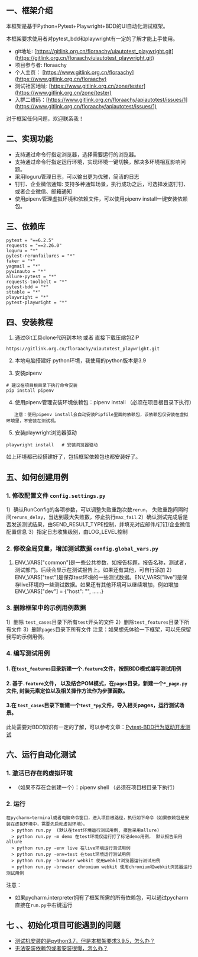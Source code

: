 ## 一、框架介绍

本框架是基于Python+Pytest+Playwright+BDD的UI自动化测试框架。

本框架要求使用者对pytest_bdd和playwright有一定的了解才能上手使用。

* git地址: [https://gitlink.org.cn/floraachy/uiautotest_playwright.git](https://gitlink.org.cn/floraachy/uiautotest_playwright.git)
* 项目参与者: floraachy
* 个人主页： [https://www.gitlink.org.cn/floraachy](https://www.gitlink.org.cn/floraachy)
* 测试社区地址:  [https://www.gitlink.org.cn/zone/tester](https://www.gitlink.org.cn/zone/tester)
* 入群二维码：[https://www.gitlink.org.cn/floraachy/apiautotest/issues/1](https://www.gitlink.org.cn/floraachy/apiautotest/issues/1)

对于框架任何问题，欢迎联系我！

## 二、实现功能
- 支持通过命令行指定浏览器，选择需要运行的浏览器。
- 支持通过命令行指定运行环境，实现环境一键切换，解决多环境相互影响问题。
- 采用loguru管理日志，可以输出更为优雅，简洁的日志
- 钉钉、企业微信通知: 支持多种通知场景，执行成功之后，可选择发送钉钉、或者企业微信、邮箱通知
- 使用pipenv管理虚拟环境和依赖文件，可以使用pipenv install一键安装依赖包。

## 三、依赖库
```
pytest = "==6.2.5"
requests = "==2.26.0"
loguru = "*"
pytest-rerunfailures = "*"
faker = "*"
yagmail = "*"
pywinauto = "*"
allure-pytest = "*"
requests-toolbelt = "*"
pytest-bdd = "*"
sttable = "*"
playwright = "*"
pytest-playwright = "*"
```

## 四、安装教程
1. 通过Git工具clone代码到本地 或者 直接下载压缩包ZIP
```
https://gitlink.org.cn/floraachy/uiautotest_playwright.git
```

2. 本地电脑搭建好 python环境，我使用的python版本是3.9


3. 安装pipenv
```
# 建议在项目根目录下执行命令安装
pip install pipenv
```

4. 使用pipenv管理安装环境依赖包：pipenv install （必须在项目根目录下执行）
```
   注意：使用pipenv install会自动安装Pipfile里面的依赖包，该依赖包仅安装在虚拟环境里，不安装在测试机。
```

5. 安装playwright浏览器驱动
```
playwright install   # 安装浏览器驱动
```
如上环境都已经搭建好了，包括框架依赖包也都安装好了。

## 五、如何创建用例
### 1. 修改配置文件  `config.settings.py`
1）确认RunConfig的各项参数，可以调整失败重跑次数`rerun`， 失败重跑间隔时间`reruns_delay`，当达到最大失败数，停止执行`max_fail`
2）确认测试完成后是否发送测试结果，由SEND_RESULT_TYPE控制，并填充对应邮件/钉钉/企业微信配置信息
3）指定日志收集级别，由LOG_LEVEL控制


### 2. 修改全局变量，增加测试数据  `config.global_vars.py`
1) ENV_VARS["common"]是一些公共参数，如报告标题，报告名称，测试者，测试部门。后续会显示在测试报告上。如果还有其他，可自行添加
2）ENV_VARS["test"]是保存test环境的一些测试数据。ENV_VARS["live"]是保存live环境的一些测试数据。如果还有其他环境可以继续增加，例如增加ENV_VARS["dev"] = {"host": "", ......}

### 3. 删除框架中的示例用例数据
1）删除 `test_cases`目录下所有`test`开头的文件
2）删除`test_features`目录下所有文件
3）删除`pages`目录下所有文件
注意：如果想先体验一下框架，可以先保留我写的示例用例。

### 4. 编写测试用例
#### 1. 在`test_features`目录新建一个`.feature`文件，按照BDD模式编写测试用例


#### 2. 基于`.feature`文件， 以及结合POM模式，在`pages`目录，新建一个`*_page.py`文件, 封装元素定位以及相关操作方法作为步骤函数。


#### 3.在 `test_cases`目录下新建一个`test_*py`文件，导入相关pages，运行测试场景。

此处需要对BDD知识有一定的了解，可以参考文章：[Pytest-BDD行为驱动开发测试](https://www.gitlink.org.cn/zone/tester/newdetail/301)


## 六、运行自动化测试
### 1.  激活已存在的虚拟环境
- （如果不存在会创建一个）：pipenv shell （必须在项目根目录下执行）

### 2. 运行
```
在pycharm>terminal或者电脑命令窗口，进入项目根路径，执行如下命令（如果依赖包是安装在虚拟环境中，需要先启动虚拟环境）。
  > python run.py  (默认在test环境运行测试用例, 报告采用allure)
  > python run.py -m demo 在test环境仅运行打了标记demo用例， 默认报告采用allure
  > python run.py -env live 在live环境运行测试用例
  > python run.py -env=test 在test环境运行测试用例
  > python run.py -browser webkit 使用webkit浏览器运行测试用例
  > python run.py -browser chromium webkit 使用chromium和webkit浏览器运行测试用例
```
注意：
- 如果pycharm.interpreter拥有了框架所需的所有依赖包，可以通过pycharm直接在`run.py`中右键运行

## 七 、、初始化项目可能遇到的问题
- [测试机安装的是python3.7，但是本框架要求3.9.5，怎么办？](https://www.gitlink.org.cn/zone/tester/newdetail/245)
- [无法安装依赖包或者安装很慢，怎么办？](https://www.gitlink.org.cn/zone/tester/newdetail/244)